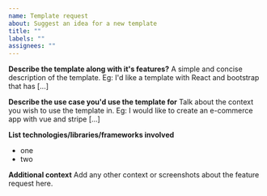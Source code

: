 ```yaml
---
name: Template request
about: Suggest an idea for a new template
title: ""
labels: ""
assignees: ""
---
```


**Describe the template along with it's features?**
A simple and concise description of the template. Eg: I'd like a template with React and bootstrap that has [...]

**Describe the use case you'd use the template for**
Talk about the context you wish to use the template in. Eg: I would like to create an e-commerce app with vue and stripe [...]

**List technologies/libraries/frameworks involved**

- one
- two

**Additional context**
Add any other context or screenshots about the feature request here.

